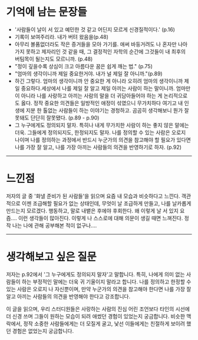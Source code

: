 # 기억에 남는 문장들

- '사람들이 날이 서 있고 예민한 것 같고 어딘지 모르게 신경질적이다.' (p.16)
- 기록이 보여주리라. 내가 버텨 왔음을(p.48)
- 아무리 볼품없더라도 작은 증거들을 모아 가기를. 애써 바둥거려도 나 혼자만 나아가지 못하고 제자리인 것 같을 때, 그 결정적인 자학의 순간에 그것들이 내 최후의 버팀목이 될는지도 모르니까. (p.48)
- "정이 깊을수록 상심이 크고 아름다운 꿈은 쉽게 깨는 법." (p.75)
- "엄마의 생각이니까 제일 중요한거야. 내가 널 제일 잘 아니까."(p.89)
- 하긴 그렇다. 엄마의 생각이니까 안 중요한 게 아니라 오히려 엄마의 생각이니까 제일 중요하다.세상에서 나를 제일 잘 알고 제일 아끼는 사람이 하는 말이니까. 엄마만이 아니라 나를 사랑하고 아끼는 사람의 말을 더 귀담아들어야 하는 게 논리적으로도 옳다. 정작 중요한 의견들은 일방적인 애정이 섞였으니 무가치하다 여기고 내 인생에 지분 한 톨없는 사람들이 하는 이야기는 경청하고. 곰곰히 생각해보니 뭔가 잘못돼도 단단히 잘못됐다. (p.89 - p.90)
- 그 누구에게도 정의되지 말자. 특히나 내게 무가치한 사람이 하는 좋지 않은 말에는 더욱. 그들에게 정의되지도, 한정되지도 말자. 나를 정의할 수 있는 사람은 오로지 나이며 나를 정의하는 과정에서 반드시 누군가의 의견을 참고해야 할 필요가 있다면 나를 가장 잘 알고, 나를 가장 아끼는 사람들의 의견을 반영하기로 하자. (p.92)

---
# 느낀점

저자의 글 중 '화낼 준비가 된 사람들'을 읽으며 요즘 내 모습과 비슷하다고 느낀다. 객관적으로 이젠 조급해할 필요가 없는 상태인데, 무엇이 날 조급하게 만들고, 나를 날카롭게 만드는지 모르겠다. 행동하고, 말로 내뱉은 후에야 후회한다. 왜 이렇게 날 서 있지 요즘…. 이런 생각들이 많아진다. 이렇게 나 스스로에 대해 의문이 생길 때면 느껴진다. 정작 나는 나에 관해 공부해본 적이 없구나….

---
# 생각해보고 싶은 질문
저자는 p.92에서 '그 누구에게도 정의되지 말자'고 말합니다. 특히, 나에게 의미 없는 사람들이 하는 부정적인 말에는 더욱 귀 기울이지 말라고 합니다. 나를 정의하고 한정할 수 있는 사람은 오로지 나 자신뿐이며, 만약 누군가의 의견을 참고해야 한다면 나를 가장 잘 알고 아끼는 사람들의 의견을 반영해야 한다고 강조합니다.

이 글을 읽으며, 우리 스터디원들은 사랑하는 사람의 진심 어린 조언보다 타인의 시선에 더 신경 쓰며 그들이 원하는 모습이 되려 애썼던 경험이 있었는지 궁금합니다. 비슷한 맥락에서, 정작 소중한 사람들에게는 더 모질게 굴고, 낯선 이들에게는 친절하게 보이려 했던 경험은 없었는지 궁금합니다.